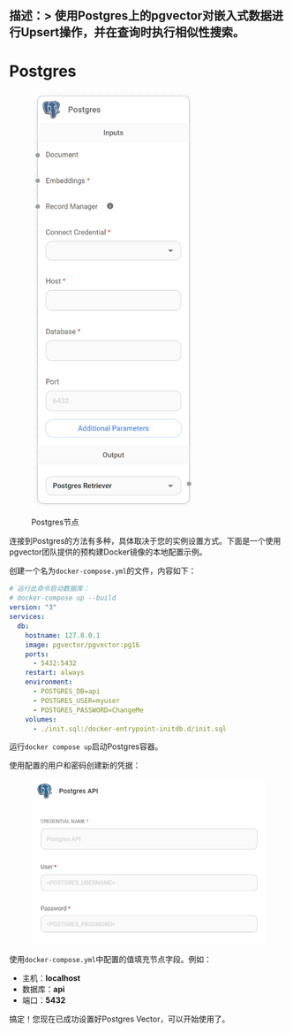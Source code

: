 描述：>
 使用Postgres上的pgvector对嵌入式数据进行Upsert操作，并在查询时执行相似性搜索。
---

# Postgres

<figure><img src="../../../.gitbook/assets/image (163).png" alt="" width="292"><figcaption><p>Postgres节点</p></figcaption></figure>

连接到Postgres的方法有多种，具体取决于您的实例设置方式。下面是一个使用pgvector团队提供的预构建Docker镜像的本地配置示例。

创建一个名为`docker-compose.yml`的文件，内容如下：

```yaml
# 运行此命令启动数据库：
# docker-compose up --build
version: "3"
services:
  db:
    hostname: 127.0.0.1
    image: pgvector/pgvector:pg16
    ports:
      - 5432:5432
    restart: always
    environment:
      - POSTGRES_DB=api
      - POSTGRES_USER=myuser
      - POSTGRES_PASSWORD=ChangeMe
    volumes:
      - ./init.sql:/docker-entrypoint-initdb.d/init.sql
```

运行`docker compose up`启动Postgres容器。

使用配置的用户和密码创建新的凭据：

<figure><img src="../../../.gitbook/assets/image (50).png" alt="" width="526"><figcaption></figcaption></figure>

使用`docker-compose.yml`中配置的值填充节点字段。例如：

* 主机：**localhost**
* 数据库：**api**
* 端口：**5432**

搞定！您现在已成功设置好Postgres Vector，可以开始使用了。
